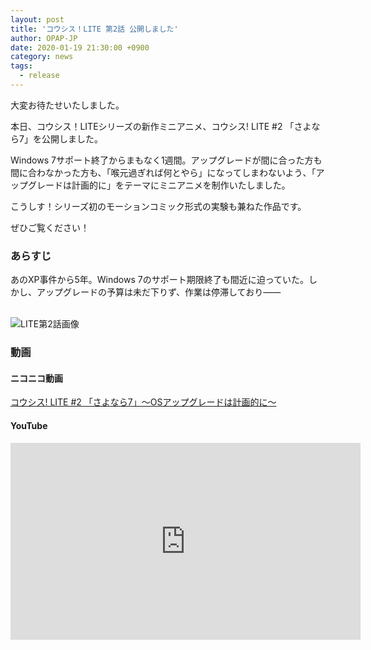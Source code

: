 ```yaml
---
layout: post
title: 'コウシス！LITE 第2話 公開しました'
author: OPAP-JP
date: 2020-01-19 21:30:00 +0900
category: news
tags: 
  - release
---
```


大変お待たせいたしました。

本日、コウシス！LITEシリーズの新作ミニアニメ、コウシス! LITE #2 「さよなら7」を公開しました。

Windows 7サポート終了からまもなく1週間。アップグレードが間に合った方も間に合わなかった方も、「喉元過ぎれば何とやら」になってしまわないよう、「アップグレードは計画的に」をテーマにミニアニメを制作いたしました。 

こうしす！シリーズ初のモーションコミック形式の実験も兼ねた作品です。

ぜひご覧ください！


### あらすじ
あのXP事件から5年。Windows 7のサポート期限終了も間近に迫っていた。しかし、アップグレードの予算は未だ下りず、作業は停滞しており――
<br />
<br />

<img src="{{ '/img/lite-ep02.jpg' | relative_url }}" alt="LITE第2話画像" />

### 動画

#### ニコニコ動画

<script type="application/javascript" src="https://embed.nicovideo.jp/watch/1579436886/script?w=640&h=360"></script><noscript><a href="https://www.nicovideo.jp/watch/1579436886">コウシス! LITE #2 「さよなら7」～OSアップグレードは計画的に～</a></noscript>

#### YouTube  
<iframe width="560" height="315" src="https://www.youtube.com/embed/I45EEIkJHDs" frameborder="0" allow="accelerometer; autoplay; encrypted-media; gyroscope; picture-in-picture" allowfullscreen></iframe>
